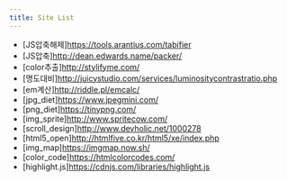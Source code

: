 ```yaml
---
title: Site List
---
```


+  [JS압축해제]https://tools.arantius.com/tabifier
+  [JS압축]http://dean.edwards.name/packer/
+  [color추출]http://stylifyme.com/
+  [명도대비]http://juicystudio.com/services/luminositycontrastratio.php
+  [em계산]http://riddle.pl/emcalc/
+  [jpg_diet]https://www.jpegmini.com/
+  [png_diet]https://tinypng.com/
+  [img_sprite]http://www.spritecow.com/
+  [scroll_design]http://www.devholic.net/1000278
+  [html5_open]http://htmlfive.co.kr/html5/xe/index.php
+  [img_map]https://imgmap.now.sh/
+  [color_code]https://htmlcolorcodes.com/
+  [highlight.js]https://cdnjs.com/libraries/highlight.js
